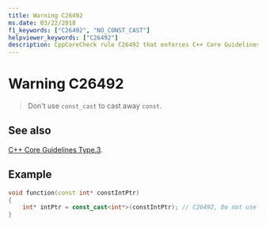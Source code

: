 ```yaml
---
title: Warning C26492
ms.date: 03/22/2018
f1_keywords: ["C26492", "NO_CONST_CAST"]
helpviewer_keywords: ["C26492"]
description: CppCoreCheck rule C26492 that enforces C++ Core Guidelines Type.3
---
```

# Warning C26492

> Don't use `const_cast` to cast away `const`.

## See also

[C++ Core Guidelines Type.3](https://isocpp.github.io/CppCoreGuidelines/CppCoreGuidelines#SS-type).

## Example

```cpp
void function(const int* constIntPtr)
{
    int* intPtr = const_cast<int*>(constIntPtr); // C26492, Do not use const_cast to cast away const
}
```
